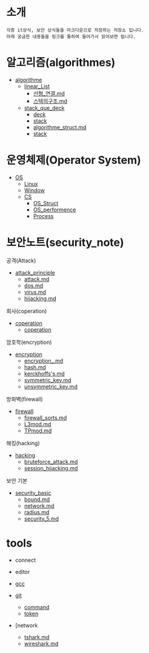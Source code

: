 # 소개 

    각종 it상식, 보안 상식들을 마크다운으로 저장하는 저장소 입니다.
    아래 궁금한 내용들을 링크를 통하여 들어가서 읽어보면 됩니다.


# 알고리즘(algorithmes)

* [algorithme](./algorithme/)
    * [linear_List](./algorithme/Linear_List/)
        * [선형_연결.md](./algorithme/Linear_List/linear_connect.md)
        * [스텍의구조.md](./algorithme/Linear_List/stack_struct.md)
    * [stack_que_deck](./algorithme/stack_que_deck/)
        * [deck](./algorithme/stack_que_deck/deck.md)
        * [stack](./algorithme/stack_que_deck/stack.md)
        * [algorithme_struct.md](./algorithme/stack_que_deck/stack.md)
        * [stack](./algorithme/stack_que_deck/stack.md)

# 운영체제(Operator System)

* [OS](./os/)
    * [Linux](./os/linux/)
    * [Window](./os/window/)
    * [CS](./os/cs/)
        * [OS_Struct](./os/cs/)
        * [OS_performence](./os/cs/OS_performence.md)
        * [Process](./os/cs/process.md)


# 보안노트(security_note)

 공격(Attack)

* [attack_principle](./security_note/attack/)
    * [attack.md](./security_note/attack.md)
    * [dos.md](./security_note/dos.md)
    * [virus.md](./security_note/virus.md)
    * [hijacking.md](./security_note/haijacking.md)

회사(coperation)

* [coperation](./security_note/coperation/)
    * [coperation](./security_note/coperation/coperation.md)

암호학(encryption)

* [encryption](./security_note/encrypttion/)
    * [encryption_.md](./security_note/encrypttion/encryption_.md)
    * [hash.md](./security_note/encrypttion/hash.md)
    * [kerckhoffs's.md](./security_note/encrypttion/kerckhoffs's.md)
    * [symmetric_key.md](./security_note/encrypttion/symmetric_key.md)
    * [unsymmetric_key.md](./security_note/encrypttion/un_symetry_key.md)

방화벽(firewall)

* [firewall](./security_note/firewall/)
    * [firewall_sorts.md](./security_note/firewall/firewall.md)
    * [L3mod.md](./security_note/firewall/L3mod.md)
    * [TPmod.md](./security_note/firewall/TPmod.md)

해킹(hacking)

* [hacking](./security_note/hacking/)
    * [bruteforce_attack.md](./security_note/hacking/brute_force/brute_force.md)
    * [session_hijacking.md](./security_note/hacking/session_hijacking/session_hijacking.md)

보안 기본

* [security_basic](./security_note/security_basic/)
    * [bound.md](./security_note/security_basic/bound.md)
    * [network.md](./security_note/security_basic/network.md)
    * [radius.md](./security_note/security_basic/radius.md)
    * [security_5.md](./security_note/security_basic/security_5.md)

# tools

* connect

* editor


* [gcc](tools/gcc/gcc.md)

* [git](./tools/git/)
    * [command](tools/git/command.md)
    * [token](./tools/git/token.md)


* [network[](./tools/network/)
    * [tshark.md](./tools/network/tshark.md)
    * [wireshark.md](./tools/network/wireshark.md)


